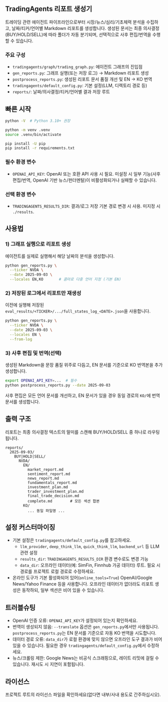 ## TradingAgents 리포트 생성기

트레이딩 관련 에이전트 파이프라인으로부터 시장/뉴스/심리/기초체력 분석을 수집하고, 날짜/티커/언어별 Markdown 리포트를 생성합니다. 생성된 문서는 최종 의사결정(BUY/HOLD/SELL)에 따라 폴더가 자동 분기되며, 선택적으로 사후 편집/번역을 수행할 수 있습니다.

### 주요 구성
- `tradingagents/graph/trading_graph.py`: 에이전트 그래프의 진입점
- `gen_reports.py`: 그래프 실행(또는 저장 로그) → Markdown 리포트 생성
- `postprocess_reports.py`: 생성된 리포트 문서 품질 개선 및 EN → KO 번역
- `tradingagents/default_config.py`: 기본 설정(LLM, 디렉토리 경로 등)
- `reports/`: 날짜/의사결정/티커/언어별 결과 저장 루트

## 빠른 시작
```bash
python -V  # Python 3.10+ 권장

python -m venv .venv
source .venv/bin/activate

pip install -U pip
pip install -r requirements.txt
```

### 필수 환경 변수
- `OPENAI_API_KEY`: OpenAI 또는 호환 API 사용 시 필요. 미설정 시 일부 기능(사후 편집/번역, OpenAI 기반 뉴스/펀더멘털)이 비활성화되거나 실패할 수 있습니다.

### 선택 환경 변수
- `TRADINGAGENTS_RESULTS_DIR`: 결과/로그 저장 기본 경로 변경 시 사용. 미지정 시 `./results`.

## 사용법

### 1) 그래프 실행으로 리포트 생성
에이전트를 실제로 실행해서 해당 날짜의 분석을 생성합니다.
```bash
python gen_reports.py \
  --ticker NVDA \
  --date 2025-09-03 \
  --locales EN,KO       # 콤마로 다중 언어 지정 (기본 EN)
```

### 2) 저장된 로그에서 리포트만 재생성
이전에 실행해 저장된 `eval_results/<TICKER>/.../full_states_log_<DATE>.json`을 사용합니다.
```bash
python gen_reports.py \
  --ticker NVDA \
  --date 2025-09-03 \
  --locales EN \
  --from-log
```

### 3) 사후 편집 및 번역(선택)
생성된 Markdown을 문장 품질 위주로 다듬고, EN 문서를 기준으로 KO 번역본을 추가 생성합니다.
```bash
export OPENAI_API_KEY=...  # 필수
python postprocess_reports.py --date 2025-09-03
```
사후 편집은 모든 언어 문서를 개선하고, EN 문서가 있을 경우 동일 경로의 `KO/`에 번역 문서를 생성합니다.

## 출력 구조
리포트는 최종 의사결정 텍스트의 말미를 스캔해 BUY/HOLD/SELL 중 하나로 라우팅됩니다.
```
reports/
  2025-09-03/
    BUY|HOLD|SELL/
      NVDA/
        EN/
          market_report.md
          sentiment_report.md
          news_report.md
          fundamentals_report.md
          investment_plan.md
          trader_investment_plan.md
          final_trade_decision.md
          complete.md        # 모든 섹션 합본
        KO/
          ... 동일 파일명 ...
```

## 설정 커스터마이징
- 기본 설정은 `tradingagents/default_config.py`를 참고하세요.
  - `llm_provider`, `deep_think_llm`, `quick_think_llm`, `backend_url` 등 LLM 관련 설정
  - `results_dir`: `TRADINGAGENTS_RESULTS_DIR` 환경 변수로도 변경 가능
  - `data_dir`: 오프라인 데이터(예: SimFin, Finnhub 가공 데이터) 루트. 필요 시 경로를 프로젝트 로컬 경로로 수정하세요.
- 온라인 도구가 기본 활성화되어 있어(`online_tools=True`) OpenAI/Google News/Yahoo Finance 등을 사용합니다. 오프라인 데이터가 없더라도 리포트 생성은 동작하되, 일부 섹션은 비어 있을 수 있습니다.

## 트러블슈팅
- OpenAI 인증 오류: `OPENAI_API_KEY`가 설정되어 있는지 확인하세요.
- 번역이 생성되지 않음: `--translate` 옵션은 `gen_reports.py`에서만 사용됩니다. `postprocess_reports.py`는 EN 문서를 기준으로 자동 KO 번역을 시도합니다.
- 데이터 경로 오류: `data_dir`가 로컬 환경에 맞지 않으면 오프라인 도구 결과가 비어 있을 수 있습니다. 필요한 경우 `tradingagents/default_config.py`에서 수정하세요.
- 뉴스/크롤링 제한: Google News는 비공식 스크래핑으로, 레이트 리밋에 걸릴 수 있습니다. 재시도 시 지연이 포함됩니다.

## 라이선스
프로젝트 루트의 라이선스 파일을 확인하세요(없다면 내부/사내 용도로 간주하십시오).

